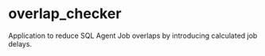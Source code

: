 # overlap_checker
Application to reduce SQL Agent Job overlaps by introducing calculated job delays.
